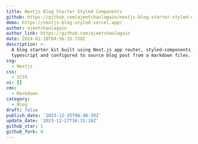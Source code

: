 ```yaml
---
title: Nextjs Blog Starter Styled Components
github: https://github.com/ajeetchaulagain/nextjs-blog-starter-styled-components
demo: https://nextjs-blog-styled.vercel.app/
author: ajeetchaulagain
author_link: https://github.com/ajeetchaulagain
date: 2024-02-18T04:56:15.738Z
description: >-
  A blog starter kit built using Next.js app router, styled-components,
  typescript and configured to source blog post from a markdown files.
ssg:
  - Nextjs
css:
  - SCSS
ui: []
cms:
  - Markdown
category:
  - Blog
draft: false
publish_date: '2023-12-25T08:48:39Z'
update_date: '2023-12-27T16:31:18Z'
github_star: 1
github_fork: 0
---
```

